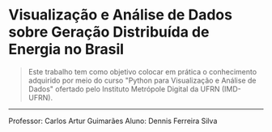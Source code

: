 # Visualização e Análise de Dados sobre Geração Distribuída de Energia no Brasil

>Este trabalho tem como objetivo colocar em prática o conhecimento adquirido por meio do curso "Python para Visualização e Análise de Dados" ofertado pelo Instituto Metrópole Digital da UFRN (IMD-UFRN).
---

Professor: Carlos Artur Guimarães
Aluno: Dennis Ferreira Silva


